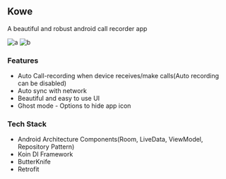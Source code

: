 ## Kowe
A beautiful and robust android call recorder app

![a](https://user-images.githubusercontent.com/26660464/52294020-17918700-2970-11e9-8c9b-2bd5a8683e04.png)
![b](https://user-images.githubusercontent.com/26660464/52293952-f9c42200-296f-11e9-8970-4859797db014.png)

### Features
* Auto Call-recording when device receives/make calls(Auto recording can be disabled)
* Auto sync with network
* Beautiful and easy to use UI
* Ghost mode - Options to hide app icon

### Tech Stack
* Android Architecture Components(Room, LiveData, ViewModel, Repository Pattern)
* Koin DI Framework
* ButterKnife
* Retrofit